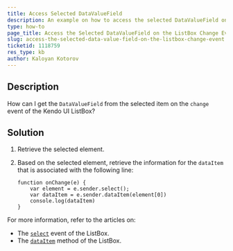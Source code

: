 ```yaml
---
title: Access Selected DataValueField
description: An example on how to access the selected DataValueField on the Kendo UI ListBox change event.
type: how-to
page_title: Access the Selected DataValueField on the ListBox Change Event | UI for ASP.NET MVC
slug: access-the-selected-data-value-field-on-the-listbox-change-event
ticketid: 1118759
res_type: kb
author: Kaloyan Kotorov
---
```



## Description

How can I get the `DataValueField` from the selected item on the `change` event of the Kendo UI ListBox? 

## Solution

1. Retrieve the selected element.
1. Based on the selected element, retrieve the information for the `dataItem` that is associated with the following line:  

    ```
    function onChange(e) {
        var element = e.sender.select();
        var dataItem = e.sender.dataItem(element[0])
        console.log(dataItem)
    }
    ```

For more information, refer to the articles on:
* The [`select`](http://docs.telerik.com/kendo-ui/api/javascript/ui/listbox/methods/select) event of the ListBox.
* The [`dataItem`](http://docs.telerik.com/kendo-ui/api/javascript/ui/listbox/methods/dataitem) method of the ListBox.
